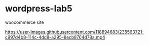 # wordpress-lab5
woocommerce site


https://user-images.githubusercontent.com/118894683/235563721-c997d4b8-114c-4dd8-a295-8ecb8764d78a.mp4

